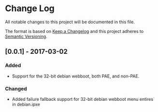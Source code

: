 # Change Log
All notable changes to this project will be documented in this file.

The format is based on [Keep a Changelog](http://keepachangelog.com/)
and this project adheres to [Semantic Versioning](http://semver.org/).

## [0.0.1] - 2017-03-02

### Added
- Support for the 32-bit debian webboot, both PAE, and non-PAE.

### Changed
- Added failure fallback support for 32-bit debian webboot menu entires in debian.ipxe
